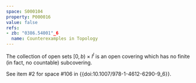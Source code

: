 ```yaml
---
space: S000104
property: P000016
value: false
refs:
- zb: "0386.54001"_6
  name: Counterexamples in Topology
---
```


The collection of open sets $[0,b)\times I^I$ is an open covering which has no finite (in fact, no countable) subcovering.

See item #2 for space #106 in {{doi:10.1007/978-1-4612-6290-9_6}}.
